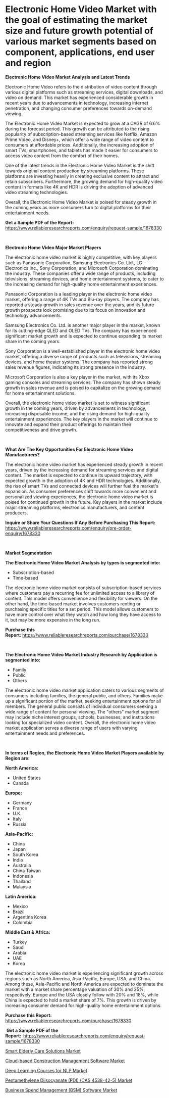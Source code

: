 <p><h1>Electronic Home Video Market with the goal of estimating the market size and future growth potential of various market segments based on component, applications, end user and region</h1></p><p><strong>Electronic Home Video Market Analysis and Latest Trends</strong></p>
<p><p>Electronic Home Video refers to the distribution of video content through various digital platforms such as streaming services, digital downloads, and video on demand. This market has experienced considerable growth in recent years due to advancements in technology, increasing internet penetration, and changing consumer preferences towards on-demand viewing.</p><p>The Electronic Home Video Market is expected to grow at a CAGR of 6.6% during the forecast period. This growth can be attributed to the rising popularity of subscription-based streaming services like Netflix, Amazon Prime Video, and Disney+, which offer a wide range of video content to consumers at affordable prices. Additionally, the increasing adoption of smart TVs, smartphones, and tablets has made it easier for consumers to access video content from the comfort of their homes.</p><p>One of the latest trends in the Electronic Home Video Market is the shift towards original content production by streaming platforms. These platforms are investing heavily in creating exclusive content to attract and retain subscribers. Furthermore, the growing demand for high-quality video content in formats like 4K and HDR is driving the adoption of advanced video streaming technologies.</p><p>Overall, the Electronic Home Video Market is poised for steady growth in the coming years as more consumers turn to digital platforms for their entertainment needs.</p></p>
<p><strong>Get a Sample PDF of the Report:&nbsp;</strong> <a href="https://www.reliableresearchreports.com/enquiry/request-sample/1678330">https://www.reliableresearchreports.com/enquiry/request-sample/1678330</a></p>
<p>&nbsp;</p>
<p><strong>Electronic Home Video Major Market Players</strong></p>
<p><p>The electronic home video market is highly competitive, with key players such as Panasonic Corporation, Samsung Electronics Co. Ltd., LG Electronics Inc., Sony Corporation, and Microsoft Corporation dominating the industry. These companies offer a wide range of products, including televisions, streaming devices, and home entertainment systems, to cater to the increasing demand for high-quality home entertainment experiences.</p><p>Panasonic Corporation is a leading player in the electronic home video market, offering a range of 4K TVs and Blu-ray players. The company has reported a steady growth in sales revenue over the years, and its future growth prospects look promising due to its focus on innovation and technology advancements.</p><p>Samsung Electronics Co. Ltd. is another major player in the market, known for its cutting-edge QLED and OLED TVs. The company has experienced significant market growth and is expected to continue expanding its market share in the coming years.</p><p>Sony Corporation is a well-established player in the electronic home video market, offering a diverse range of products such as televisions, streaming devices, and home theater systems. The company has reported strong sales revenue figures, indicating its strong presence in the industry.</p><p>Microsoft Corporation is also a key player in the market, with its Xbox gaming consoles and streaming services. The company has shown steady growth in sales revenue and is poised to capitalize on the growing demand for home entertainment solutions.</p><p>Overall, the electronic home video market is set to witness significant growth in the coming years, driven by advancements in technology, increasing disposable income, and the rising demand for high-quality entertainment experiences. The key players in the market will continue to innovate and expand their product offerings to maintain their competitiveness and drive growth.</p></p>
<p>&nbsp;</p>
<p><strong>What Are The Key Opportunities For Electronic Home Video Manufacturers?</strong></p>
<p><p>The electronic home video market has experienced steady growth in recent years, driven by the increasing demand for streaming services and digital content. The market is expected to continue its upward trajectory, with expected growth in the adoption of 4K and HDR technologies. Additionally, the rise of smart TVs and connected devices will further fuel the market's expansion. As consumer preferences shift towards more convenient and personalized viewing experiences, the electronic home video market is poised for continued growth in the future. Key players in the market include major streaming platforms, electronics manufacturers, and content producers.</p></p>
<p><strong>Inquire or Share Your Questions If Any Before Purchasing This Report:</strong> <a href="https://www.reliableresearchreports.com/enquiry/pre-order-enquiry/1678330">https://www.reliableresearchreports.com/enquiry/pre-order-enquiry/1678330</a></p>
<p>&nbsp;</p>
<p><strong>Market Segmentation</strong></p>
<p><strong>The Electronic Home Video Market Analysis by types is segmented into:</strong></p>
<p><ul><li>Subscription-based</li><li>Time-based</li></ul></p>
<p><p>The electronic home video market consists of subscription-based services where customers pay a recurring fee for unlimited access to a library of content. This model offers convenience and flexibility for viewers. On the other hand, the time-based market involves customers renting or purchasing specific titles for a set period. This model allows customers to have more control over what they watch and how long they have access to it, but may be more expensive in the long run.</p></p>
<p><strong>Purchase this Report:&nbsp;</strong><a href="https://www.reliableresearchreports.com/purchase/1678330">https://www.reliableresearchreports.com/purchase/1678330</a></p>
<p>&nbsp;</p>
<p><strong>The Electronic Home Video Market Industry Research by Application is segmented into:</strong></p>
<p><ul><li>Family</li><li>Public</li><li>Others</li></ul></p>
<p><p>The electronic home video market application caters to various segments of consumers including families, the general public, and others. Families make up a significant portion of the market, seeking entertainment options for all members. The general public consists of individual consumers seeking a wide range of content for personal viewing. The "others" market segment may include niche interest groups, schools, businesses, and institutions looking for specialized video content. Overall, the electronic home video market application serves a diverse range of users with varying entertainment needs and preferences.</p></p>
<p>&nbsp;</p>
<p><strong>In terms of Region, the Electronic Home Video Market Players available by Region are:</strong></p>
<p>
    <p> <strong> North America: </strong>
        <ul>
            <li>United States</li>
            <li>Canada</li>
        </ul>
        </p> 
    <p> <strong> Europe: </strong>
        <ul>
            <li>Germany</li>
            <li>France</li>
            <li>U.K.</li>
            <li>Italy</li>
            <li>Russia</li>
        </ul>
        </p> 
    <p> <strong> Asia-Pacific: </strong>
        <ul>
            <li>China</li>
            <li>Japan</li>
            <li>South Korea</li>
            <li>India</li>
            <li>Australia</li>
            <li>China Taiwan</li>
            <li>Indonesia</li>
            <li>Thailand</li>
            <li>Malaysia</li>
        </ul>
        </p> 
    <p> <strong> Latin America: </strong>
        <ul>
            <li>Mexico</li>
            <li>Brazil</li>
            <li>Argentina Korea</li>
            <li>Colombia</li>
        </ul>
        </p> 
    <p> <strong> Middle East & Africa: </strong>
        <ul>
            <li>Turkey</li>
            <li>Saudi</li>
            <li>Arabia</li>
            <li>UAE</li>
            <li>Korea</li>
        </ul>
    </p>
    </p>
<p><p>The electronic home video market is experiencing significant growth across regions such as North America, Asia-Pacific, Europe, USA, and China. Among these, Asia-Pacific and North America are expected to dominate the market with a market share percentage valuation of 30% and 25%, respectively. Europe and the USA closely follow with 20% and 18%, while China is expected to hold a market share of 7%. This growth is driven by increasing consumer demand for high-quality home entertainment options.</p></p>
<p><strong>Purchase this Report: </strong><a href="https://www.reliableresearchreports.com/purchase/1678330">https://www.reliableresearchreports.com/purchase/1678330</a></p>
<p>&nbsp;<strong>Get a Sample PDF of the Report:&nbsp;&nbsp;</strong><a href="https://www.reliableresearchreports.com/enquiry/request-sample/1678330">https://www.reliableresearchreports.com/enquiry/request-sample/1678330</a></p>
<p><strong></strong></p>
<p><p><a href="https://medium.com/@joseramirez66655/smart-elderly-care-solutions-market-size-and-market-trends-complete-industry-overview-2024-to-2452c5baa772">Smart Elderly Care Solutions Market</a></p><p><a href="https://medium.com/@joseramirez66655/decoding-cloud-based-construction-management-software-market-metrics-market-share-trends-and-7d335c518b9f">Cloud-based Construction Management Software Market</a></p><p><a href="https://issuu.com/reportprime-2/docs/deep-learning-courses-for-nlp-market-size-2030.ppt">Deep Learning Courses for NLP Market</a></p><p><a href="https://github.com/antony131rp/Market-Research-Report-List-2/blob/main/pentamethylene-diisocyanate-pdi-cas-4538-42-5-market.md">Pentamethylene Diisocyanate (PDI) (CAS 4538-42-5) Market</a></p><p><a href="https://issuu.com/reportprime-2/docs/business-spend-management-bsm-software-market-size">Business Spend Management (BSM) Software Market</a></p></p>
